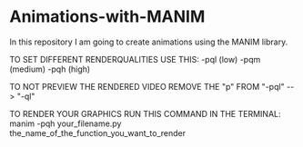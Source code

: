 # Animations-with-MANIM
In this repository I am going to create animations using the MANIM library. 

TO SET DIFFERENT RENDERQUALITIES USE THIS: -pql (low) -pqm (medium) -pqh (high)

TO NOT PREVIEW THE RENDERED VIDEO REMOVE THE "p" FROM "-pql" --> "-ql"

TO RENDER YOUR GRAPHICS RUN THIS COMMAND IN THE TERMINAL: manim -pqh your_filename.py the_name_of_the_function_you_want_to_render
